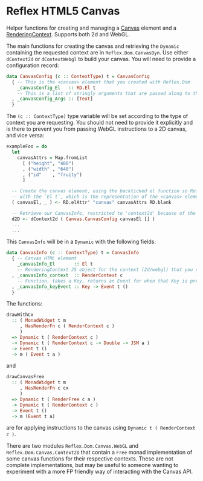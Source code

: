 # Reflex HTML5 Canvas

Helper functions for creating and managing a [Canvas](https://developer.mozilla.org/en-US/docs/Web/HTML/Element/canvas) element and a [RenderingContext](https://developer.mozilla.org/en-US/docs/Web/API/HTMLCanvasElement/getContext). Supports both 2d and WebGL.

The main functions for creating the canvas and retrieving the ``Dynamic`` containing the requested context are in ``Reflex.Dom.CanvasDyn``. Use either ``dContext2d`` or ``dContextWebgl`` to build your canvas. You will need to provide a configuration record:

```haskell
data CanvasConfig (c :: ContextType) t = CanvasConfig
  { -- This is the <canvas> element that you created with Reflex.Dom
    _canvasConfig_El   :: RD.El t
    -- This is a list of stringly arguments that are passed along to the JavaScript 'getContext' function.
  , _canvasConfig_Args :: [Text]
  }
```
The ``(c :: ContextType)`` type variable will be set according to the type of context you are requesting. You should not need to provide it explicitly and is there to prevent you from passing WebGL instructions to a 2D canvas, and vice versa:

```haskell
exampleFoo = do
  let
    canvasAttrs = Map.fromList
      [ ("height", "480")
      , ("width" , "640")
      , ("id"    , "fruity")
      ]

  -- Create the canvas element, using the backticked el function so Reflex.Dom provides us
  -- with the `El t`, which is the representation of the <canvas> element.
  ( canvasEl, _ ) <- RD.elAttr' "canvas" canvasAttrs RD.blank

  -- Retrieve our CanvasInfo, restricted to 'context2d' because of the types! Yay! :D
  d2D <- dContext2d ( Canvas.CanvasConfig canvasEl [] )
  ...
  ...
```

This ``CanvasInfo`` will be in a ``Dynamic`` with the following fields:

```haskell
data CanvasInfo (c :: ContextType) t = CanvasInfo
  { -- Canvas HTML element
    _canvasInfo_El       :: El t
    -- RenderingContext JS object for the context (2d/webgl) that you can requested.
  , _canvasInfo_context  :: RenderContext c
    -- Function, takes a Key, returns an Event for when that Key is pressed on the Canvas element
  , _canvasInfo_keyEvent :: Key -> Event t ()
  }
```

The functions:
```haskell
drawWithCx
  :: ( MonadWidget t m
     , HasRenderFn c ( RenderContext c )
     )
  => Dynamic t ( RenderContext c )
  -> Dynamic t ( RenderContext c -> Double -> JSM a )
  -> Event t ()
  -> m ( Event t a )
```
and
```haskell
drawCanvasFree
  :: ( MonadWidget t m
     , HasRenderFn c cx
     )
  => Dynamic t ( RenderFree c a )
  -> Dynamic t ( RenderContext c )
  -> Event t ()
  -> m (Event t a)
```
are for applying instructions to the canvas using ``Dynamic t ( RenderContext c )``.

There are two modules ``Reflex.Dom.Canvas.WebGL`` and ``Reflex.Dom.Canvas.Context2D`` that contain a ``Free`` monad implementation of some canvas functions for their respective contexts. These are not complete implementations, but may be useful to someone wanting to experiment with a more FP friendly way of interacting with the Canvas API.
